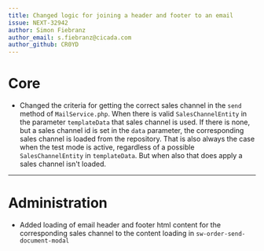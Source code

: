 ```yaml
---
title: Changed logic for joining a header and footer to an email
issue: NEXT-32942
author: Simon Fiebranz
author_email: s.fiebranz@cicada.com
author_github: CR0YD
---
```

# Core
* Changed the criteria for getting the correct sales channel in the `send` method of `MailService.php`. When there is valid `SalesChannelEntity` in the parameter `templateData` that sales channel is used. If there is none, but a sales channel id is set in the `data` parameter, the corresponding sales channel is loaded from the repository. That is also always the case when the test mode is active, regardless of a possible `SalesChannelEntity` in `templateData`. But when also that does apply a sales channel isn't loaded.
___
# Administration
* Added loading of email header and footer html content for the corresponding sales channel to the content loading in `sw-order-send-document-modal`
